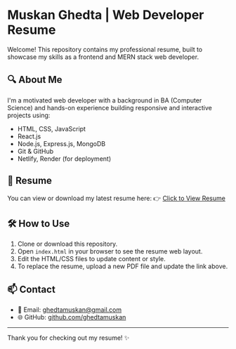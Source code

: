 # Muskan Ghedta | Web Developer Resume

Welcome! This repository contains my professional resume, built to showcase my skills as a frontend and MERN stack web developer.

## 🔍 About Me

I'm a motivated web developer with a background in BA (Computer Science) and hands-on experience building responsive and interactive projects using:

- HTML, CSS, JavaScript
- React.js
- Node.js, Express.js, MongoDB
- Git & GitHub
- Netlify, Render (for deployment)

## 📄 Resume

You can view or download my latest resume here:
👉 [Click to View Resume](./Muskan_Ghedta_Resume.pdf)

## 🛠️ How to Use

1. Clone or download this repository.
2. Open `index.html` in your browser to see the resume web layout.
3. Edit the HTML/CSS files to update content or style.
4. To replace the resume, upload a new PDF file and update the link above.

## 📫 Contact

- 📧 Email: ghedtamuskan@gmail.com
- 🌐 GitHub: [github.com/ghedtamuskan](https://github.com/ghedtamuskan)
  

---

Thank you for checking out my resume! ✨

